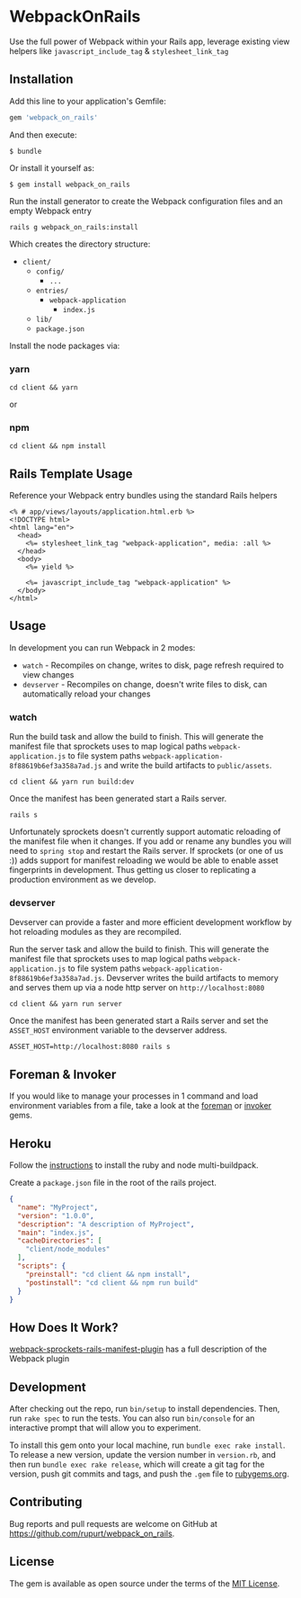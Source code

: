 # WebpackOnRails

Use the full power of Webpack within your Rails app, leverage existing view 
helpers like `javascript_include_tag` & `stylesheet_link_tag`

## Installation

Add this line to your application's Gemfile:

```ruby
gem 'webpack_on_rails'
```

And then execute:

    $ bundle

Or install it yourself as:

    $ gem install webpack_on_rails

Run the install generator to create the Webpack configuration files and an empty 
Webpack entry

```
rails g webpack_on_rails:install
```

Which creates the directory structure:

+ `client/`
  - `config/`
      + `...`
  + `entries/`
      + `webpack-application`
          + `index.js`
  - `lib/`
  - `package.json`

Install the node packages via:

### yarn

```
cd client && yarn
```

or

### npm

```
cd client && npm install
```

## Rails Template Usage

Reference your Webpack entry bundles using the standard Rails helpers

```erb
<% # app/views/layouts/application.html.erb %>
<!DOCTYPE html>
<html lang="en">
  <head>
    <%= stylesheet_link_tag "webpack-application", media: :all %>
  </head>
  <body>
    <%= yield %>

    <%= javascript_include_tag "webpack-application" %>
  </body>
</html>
```

## Usage

In development you can run Webpack in 2 modes:

* `watch` - Recompiles on change, writes to disk, page refresh required to view changes
* `devserver` - Recompiles on change, doesn't write files to disk, can automatically reload your changes

### watch

Run the build task and allow the build to finish. This will generate the manifest 
file that sprockets uses to map logical paths `webpack-application.js` to file 
system paths `webpack-application-8f88619b6ef3a358a7ad.js` and write the build artifacts
to `public/assets`.

```
cd client && yarn run build:dev
```

Once the manifest has been generated start a Rails server.

```
rails s
```

Unfortunately sprockets doesn't currently support automatic reloading of the manifest 
file when it changes. If you add or rename any bundles you will need to `spring stop` 
and restart the Rails server. If sprockets (or one of us :)) adds support for manifest 
reloading we would be able to enable asset fingerprints in development. Thus getting us 
closer to replicating a production environment as we develop.

### devserver

Devserver can provide a faster and more efficient development workflow by hot 
reloading modules as they are recompiled.

Run the server task and allow the build to finish. This will generate the manifest 
file that sprockets uses to map logical paths `webpack-application.js` to file 
system paths `webpack-application-8f88619b6ef3a358a7ad.js`. Devserver writes the build 
artifacts to memory and serves them up via a node http server on `http://localhost:8080`

```
cd client && yarn run server
```

Once the manifest has been generated start a Rails server and set the `ASSET_HOST` environment 
variable to the devserver address.

```
ASSET_HOST=http://localhost:8080 rails s
```

## Foreman & Invoker

If you would like to manage your processes in 1 command and load environment variables from a 
file, take a look at the [foreman](https://github.com/theforeman/foreman) or [invoker](https://github.com/code-mancers/invoker) gems.

## Heroku

Follow the [instructions](https://devcenter.heroku.com/articles/nodejs-support) 
to install the ruby and node multi-buildpack. 

Create a `package.json` file in the root of the rails project.

```json
{
  "name": "MyProject",
  "version": "1.0.0",
  "description": "A description of MyProject",
  "main": "index.js",
  "cacheDirectories": [
    "client/node_modules"
  ],
  "scripts": {
    "preinstall": "cd client && npm install",
    "postinstall": "cd client && npm run build"
  }
}
```

## How Does It Work?

[webpack-sprockets-rails-manifest-plugin](https://github.com/rupurt/webpack-sprockets-rails-manifest-plugin#how-does-it-work) 
has a full description of the Webpack plugin

## Development

After checking out the repo, run `bin/setup` to install dependencies. Then, run `rake spec` to run the tests. You can also run `bin/console` for an interactive prompt that will allow you to experiment.

To install this gem onto your local machine, run `bundle exec rake install`. To release a new version, update the version number in `version.rb`, and then run `bundle exec rake release`, which will create a git tag for the version, push git commits and tags, and push the `.gem` file to [rubygems.org](https://rubygems.org).

## Contributing

Bug reports and pull requests are welcome on GitHub at https://github.com/rupurt/webpack_on_rails.

## License

The gem is available as open source under the terms of the [MIT License](http://opensource.org/licenses/MIT).
